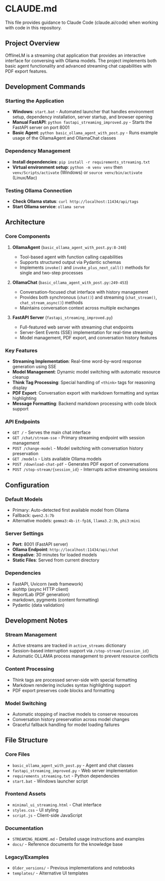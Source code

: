 # CLAUDE.md

This file provides guidance to Claude Code (claude.ai/code) when working with code in this repository.

## Project Overview

OfflineLM is a streaming chat application that provides an interactive interface for conversing with Ollama models. The project implements both basic agent functionality and advanced streaming chat capabilities with PDF export features.

## Development Commands

### Starting the Application
- **Windows**: `start.bat` - Automated launcher that handles environment setup, dependency installation, server startup, and browser opening
- **Manual FastAPI**: `python fastapi_streaming_improved.py` - Starts the FastAPI server on port 8001
- **Basic Agent**: `python basic_ollama_agent_with_post.py` - Runs example usage of the OllamaAgent and OllamaChat classes

### Dependency Management
- **Install dependencies**: `pip install -r requirements_streaming.txt`
- **Virtual environment setup**: `python -m venv venv` then `venv/Scripts/activate` (Windows) or `source venv/bin/activate` (Linux/Mac)

### Testing Ollama Connection
- **Check Ollama status**: `curl http://localhost:11434/api/tags`
- **Start Ollama service**: `ollama serve`

## Architecture

### Core Components

1. **OllamaAgent** (`basic_ollama_agent_with_post.py:8-248`)
   - Tool-based agent with function calling capabilities
   - Supports structured output via Pydantic schemas
   - Implements `invoke()` and `invoke_plus_next_call()` methods for single and two-step processes

2. **OllamaChat** (`basic_ollama_agent_with_post.py:249-453`)
   - Conversation-focused chat interface with history management
   - Provides both synchronous (`chat()`) and streaming (`chat_stream()`, `chat_stream_async()`) methods
   - Maintains conversation context across multiple exchanges

3. **FastAPI Server** (`fastapi_streaming_improved.py`)
   - Full-featured web server with streaming chat endpoints
   - Server-Sent Events (SSE) implementation for real-time streaming
   - Model management, PDF export, and conversation history features

### Key Features

- **Streaming Implementation**: Real-time word-by-word response generation using SSE
- **Model Management**: Dynamic model switching with automatic resource cleanup
- **Think Tag Processing**: Special handling of `<think>` tags for reasoning display
- **PDF Export**: Conversation export with markdown formatting and syntax highlighting
- **Message Formatting**: Backend markdown processing with code block support

### API Endpoints

- `GET /` - Serves the main chat interface
- `GET /chat/stream-sse` - Primary streaming endpoint with session management
- `POST /change-model` - Model switching with conversation history preservation
- `GET /models` - Lists available Ollama models
- `POST /download-chat-pdf` - Generates PDF export of conversations
- `POST /stop-stream/{session_id}` - Interrupts active streaming sessions

## Configuration

### Default Models
- Primary: Auto-detected first available model from Ollama
- Fallback: `qwen2.5:7b`
- Alternative models: `gemma3:4b-it-fp16`, `llama3.2:3b`, `phi3:mini`

### Server Settings
- **Port**: 8001 (FastAPI server)
- **Ollama Endpoint**: `http://localhost:11434/api/chat`
- **Keepalive**: 30 minutes for loaded models
- **Static Files**: Served from current directory

### Dependencies
- FastAPI, Uvicorn (web framework)
- aiohttp (async HTTP client)
- ReportLab (PDF generation)
- markdown, pygments (content formatting)
- Pydantic (data validation)

## Development Notes

### Stream Management
- Active streams are tracked in `active_streams` dictionary
- Session-based interruption support via `/stop-stream/{session_id}`
- Automatic OLLAMA process management to prevent resource conflicts

### Content Processing
- Think tags are processed server-side with special formatting
- Markdown rendering includes syntax highlighting support
- PDF export preserves code blocks and formatting

### Model Switching
- Automatic stopping of inactive models to conserve resources
- Conversation history preservation across model changes
- Graceful fallback handling for model loading failures

## File Structure

### Core Files
- `basic_ollama_agent_with_post.py` - Agent and chat classes
- `fastapi_streaming_improved.py` - Web server implementation
- `requirements_streaming.txt` - Python dependencies
- `start.bat` - Windows launcher script

### Frontend Assets
- `minimal_ui_streaming.html` - Chat interface
- `styles.css` - UI styling
- `script.js` - Client-side JavaScript

### Documentation
- `STREAMING_README.md` - Detailed usage instructions and examples
- `docs/` - Reference documents for the knowledge base

### Legacy/Examples
- `Older_versions/` - Previous implementations and notebooks
- `templates/` - Alternative UI templates